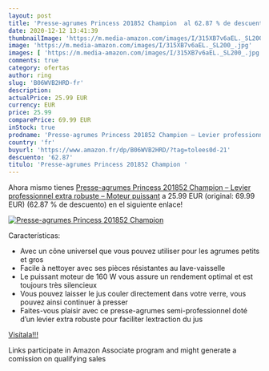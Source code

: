 ```yaml
---
layout: post
title: 'Presse-agrumes Princess 201852 Champion  al 62.87 % de descuento'
date: 2020-12-12 13:41:39
thumbnailImage: 'https://m.media-amazon.com/images/I/315XB7v6aEL._SL200_.jpg'
image: 'https://m.media-amazon.com/images/I/315XB7v6aEL._SL200_.jpg'
images: [ 'https://m.media-amazon.com/images/I/315XB7v6aEL._SL200_.jpg' ]
comments: true
category: ofertas
author: ring
slug: 'B06WVB2HRD-fr'
description:
actualPrice: 25.99 EUR
currency: EUR
price: 25.99
comparePrice: 69.99 EUR
inStock: true
prodname: 'Presse-agrumes Princess 201852 Champion – Levier professionnel extra robuste – Moteur puissant'
country: 'fr'
buyurl: 'https://www.amazon.fr/dp/B06WVB2HRD/?tag=tolees0d-21'
descuento: '62.87'
titulo: 'Presse-agrumes Princess 201852 Champion '
---
```


Ahora mismo tienes [Presse-agrumes Princess 201852 Champion – Levier professionnel extra robuste – Moteur puissant](https://www.amazon.fr/dp/B06WVB2HRD/?tag=tolees0d-21) a 25.99 EUR (original: 69.99 EUR) (62.87 %  de descuento) en el siguiente enlace!

[![Presse-agrumes Princess 201852 Champion ](https://m.media-amazon.com/images/I/315XB7v6aEL._SL200_.jpg)](https://www.amazon.fr/dp/B06WVB2HRD/?tag=tolees0d-21)

Características:

- Avec un cône universel que vous pouvez utiliser pour les agrumes petits et gros
- Facile à nettoyer avec ses pièces résistantes au lave-vaisselle
- Le puissant moteur de 160 W vous assure un rendement optimal et est toujours très silencieux
- Vous pouvez laisser le jus couler directement dans votre verre, vous pouvez ainsi continuer à presser
- Faites-vous plaisir avec ce presse-agrumes semi-professionnel doté d’un levier extra robuste pour faciliter lextraction du jus

[Visítala!!!](https://www.amazon.fr/dp/B06WVB2HRD/?tag=tolees0d-21)

Links participate in Amazon Associate program and might generate a comission on qualifying sales
